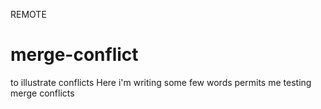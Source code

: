 REMOTE
# merge-conflict
to illustrate conflicts
Here i'm writing some few words permits me testing merge conflicts
